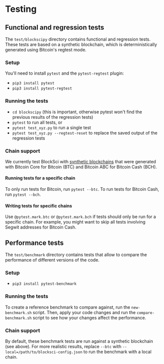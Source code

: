 # Testing


## Functional and regression tests

The `test/blockscipy` directory contains functional and regression tests.
These tests are based on a synthetic blockchain, which is deterministically generated using Bitcoin's regtest mode.

### Setup

You'll need to install `pytest` and the `pytest-regtest` plugin:

- `pip3 install pytest`
- `pip3 install pytest-regtest`

### Running the tests

- `cd blockscipy` (this is important, otherwise pytest won't find the previous results of the regression tests)
- `pytest` to run all tests, or 
- `pytest test_xyz.py` to run a single test
- `pytest test_xyz.py --regtest-reset` to replace the saved output of the regression tests

### Chain support

We currently test BlockSci with [synthetic blockchains](https://github.com/citp/testchain-generator) that were generated with Bitcoin Core for Bitcoin (BTC) and Bitcoin ABC for Bitcoin Cash (BCH).

#### Running tests for a specific chain

To only run tests for Bitcoin, run `pytest --btc`. To run tests for Bitcoin Cash, run `pytest --bch`.

#### Writing tests for specific chains

Use `@pytest.mark.btc` or `@pytest.mark.bch` if tests should only be run for a specific chain. For example, you might want to skip all tests involving Segwit addresses for Bitcoin Cash.


## Performance tests

The `test/benchmark` directory contains tests that allow to compare the performance of different versions of the code.

### Setup

- `pip3 install pytest-benchmark`

### Running the tests

To create a reference benchmark to compare against, run the `new-benchmark.sh` script. Then, apply your code changes and run the `compare-benchmark.sh` script to see how your changes affect the performance.

### Chain support

By default, these benchmark tests are run against a synthetic blockchain (see above). For more realistic results, replace `--btc` with `--local=/path/to/blocksci-config.json` to run the benchmark with a local chain.
